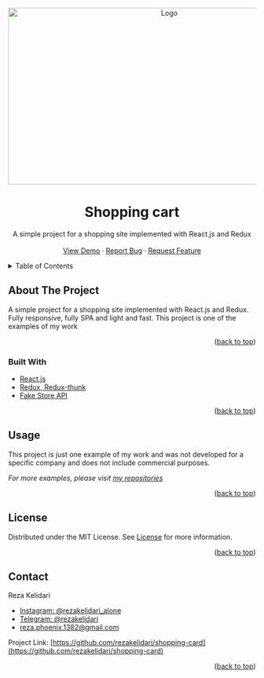 <div id="top"></div>

<!-- PROJECT LOGO -->
<br />
<div align="center">
  <a href="https://github.com/rezakelidari/shopping-card">
    <img src="https://user-images.githubusercontent.com/62962597/144320880-c57cfc2f-f5a3-40ce-92c1-06424687ed5b.png" alt="Logo" width="640" height="360">
  </a>

<h1 align="center">Shopping cart</h1>
  <p align="center">
    A simple project for a shopping site implemented with React.js and Redux
    <br />
    <br />
    <a href="https://shopping-card-sand.vercel.app/">View Demo</a>
    ·
    <a href="https://github.com/rezakelidari/shopping-card/issues">Report Bug</a>
    ·
    <a href="https://github.com/rezakelidari/shopping-card/issues">Request Feature</a>
  </p>
</div>

<!-- TABLE OF CONTENTS -->
<details>
  <summary>Table of Contents</summary>
  <ol>
    <li>
      <a href="#about-the-project">About The Project</a>
      <ul>
        <li><a href="#built-with">Built With</a></li>
      </ul>
    </li>
    <li><a href="#usage">Usage</a></li>
    <li><a href="#license">License</a></li>
    <li><a href="#contact">Contact</a></li>
  </ol>
</details>

<!-- ABOUT THE PROJECT -->

## About The Project

A simple project for a shopping site implemented with React.js and Redux. Fully responsive, fully SPA and light and fast. This project is one of the examples of my work

<p align="right">(<a href="#top">back to top</a>)</p>

### Built With

- [React.js](https://reactjs.org/)
- [Redux, Redux-thunk](https://redux.js.org/)
- [Fake Store API](https://fakestoreapi.com/)

<p align="right">(<a href="#top">back to top</a>)</p>

<!-- USAGE EXAMPLES -->

## Usage

This project is just one example of my work and was not developed for a specific company and does not include commercial purposes.

_For more examples, please visit [my repositories](https://github.com/rezakelidari?tab=repositories)_

<p align="right">(<a href="#top">back to top</a>)</p>

<!-- LICENSE -->

## License

Distributed under the MIT License. See [License](./LICENSE) for more information.

<p align="right">(<a href="#top">back to top</a>)</p>

<!-- CONTACT -->

## Contact

Reza Kelidari

- [Instagram: @rezakelidari_alone](https://www.instagram.com/rezakelidari_alone/)
- [Telegram: @rezakelidari](https://t.me/rezakelidari/)
- [reza.phoenix.1382@gmail.com](mailto:reza.phoenix.1382@gmail.com)

Project Link: [https://github.com/rezakelidari/shopping-card](https://github.com/rezakelidari/shopping-card)

<p align="right">(<a href="#top">back to top</a>)</p>
